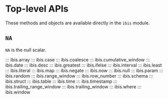 # Top-level APIs

These methods and objects are available directly in the `ibis` module.

## `NA`

`NA` is the null scalar.

::: ibis.array
::: ibis.case
::: ibis.coalesce
::: ibis.cumulative_window
::: ibis.date
::: ibis.desc
::: ibis.greatest
::: ibis.ifelse
::: ibis.interval
::: ibis.least
::: ibis.literal
::: ibis.map
::: ibis.negate
::: ibis.now
::: ibis.null
::: ibis.param
::: ibis.random
::: ibis.range_window
::: ibis.row_number
::: ibis.schema
::: ibis.struct
::: ibis.table
::: ibis.time
::: ibis.timestamp
::: ibis.trailing_range_window
::: ibis.trailing_window
::: ibis.where
::: ibis.window
